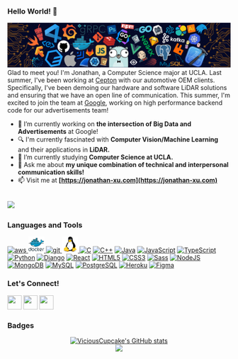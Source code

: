 ### Hello World! 👋
![](assets/header.png)
Glad to meet you! I'm Jonathan, a Computer Science major at UCLA. Last summer, I've been working at [Cepton](https://cepton.com) with our automotive OEM clients. Specifically, I've been demoing our hardware and software LiDAR solutions and ensuring that we have an open line of communication. This summer, I'm excited to join the team at [Google](https://about.google), working on high performance backend code for our advertisements team!

- 🔭 I’m currently working on **the intersection of Big Data and Advertisements** at Google!
- 🔍 I'm currently fascinated with **Computer Vision/Machine Learning** and their applications in **LiDAR.**
- 🌱 I’m currently studying **Computer Science at UCLA.**
- 💬 Ask me about **my unique combination of technical and interpersonal communication skills!**
- 📫 Visit me at **[https://jonathan-xu.com](https://jonathan-xu.com)**

<a href="https://www.github.com/ViciousCupcake" target="_blank" rel="noreferrer"><img
        src="https://img.shields.io/github/followers/ViciousCupcake?logo=github&style=for-the-badge&color=0891b2&labelColor=1c1917"></img></a>
---
<h3>Languages and Tools</h3>

<p align="left">
    <a href="https://aws.amazon.com" target="_blank"> <img src="https://a0.awsstatic.com/libra-css/images/logos/aws_smile-header-desktop-en-white_59x35@2x.png" alt="aws" width="36" /> </a>
    <a href="https://www.docker.com/" target="_blank"> <img src="https://raw.githubusercontent.com/devicons/devicon/master/icons/docker/docker-original-wordmark.svg" alt="docker" width="36" height="36" /> </a>
    <a href="https://git-scm.com/" target="_blank"> <img src="https://www.vectorlogo.zone/logos/git-scm/git-scm-icon.svg" alt="git" width="36" height="36" /> </a>
    <a href="https://www.linux.org/" target="_blank"> <img src="https://raw.githubusercontent.com/devicons/devicon/master/icons/linux/linux-original.svg" alt="linux" width="36" height="36" /> </a>
    <a href="https://docs.microsoft.com/en-us/cpp/?view=msvc-170" target="_blank" rel="noreferrer"><img
            src="https://raw.githubusercontent.com/danielcranney/readme-generator/main/public/icons/skills/c-colored.svg"
            width="36" height="36" alt="C" /></a>
    <a href="https://docs.microsoft.com/en-us/cpp/?view=msvc-170" target="_blank" rel="noreferrer"><img
            src="https://raw.githubusercontent.com/danielcranney/readme-generator/main/public/icons/skills/cplusplus-colored.svg"
            width="36" height="36" alt="C++" /></a>
    <a href="https://www.oracle.com/java/" target="_blank" rel="noreferrer"><img
            src="https://raw.githubusercontent.com/danielcranney/readme-generator/main/public/icons/skills/java-colored.svg"
            width="36" height="36" alt="Java" /></a>
    <a href="https://developer.mozilla.org/en-US/docs/Web/JavaScript" target="_blank" rel="noreferrer"><img
            src="https://raw.githubusercontent.com/danielcranney/readme-generator/main/public/icons/skills/javascript-colored.svg"
            width="36" height="36" alt="JavaScript" /></a>
    <a href="https://www.typescriptlang.org/" target="_blank" rel="noreferrer"><img
            src="https://raw.githubusercontent.com/danielcranney/readme-generator/main/public/icons/skills/typescript-colored.svg"
            width="36" height="36" alt="TypeScript" /></a>
    <a href="https://www.python.org/" target="_blank" rel="noreferrer"><img
            src="https://raw.githubusercontent.com/danielcranney/readme-generator/main/public/icons/skills/python-colored.svg"
            width="36" height="36" alt="Python" /></a>
    <a href="https://www.djangoproject.com/" target="_blank" rel="noreferrer"><img
            src="https://raw.githubusercontent.com/danielcranney/readme-generator/main/public/icons/skills/django-colored.svg"
            width="36" height="36" alt="Django" /></a>
    <a href="https://reactjs.org/" target="_blank" rel="noreferrer"><img
            src="https://raw.githubusercontent.com/danielcranney/readme-generator/main/public/icons/skills/react-colored.svg"
            width="36" height="36" alt="React" /></a>
    <a href="https://developer.mozilla.org/en-US/docs/Glossary/HTML5" target="_blank" rel="noreferrer"><img
            src="https://raw.githubusercontent.com/danielcranney/readme-generator/main/public/icons/skills/html5-colored.svg"
            width="36" height="36" alt="HTML5" /></a>
    <a href="https://www.w3.org/TR/CSS/#css" target="_blank" rel="noreferrer"><img
            src="https://raw.githubusercontent.com/danielcranney/readme-generator/main/public/icons/skills/css3-colored.svg"
            width="36" height="36" alt="CSS3" /></a>
    <a href="https://sass-lang.com/" target="_blank" rel="noreferrer"><img
            src="https://raw.githubusercontent.com/danielcranney/readme-generator/main/public/icons/skills/sass-colored.svg"
            width="36" height="36" alt="Sass" /></a>
    <a href="https://nodejs.org/en/" target="_blank" rel="noreferrer"><img
            src="https://raw.githubusercontent.com/danielcranney/readme-generator/main/public/icons/skills/nodejs-colored.svg"
            width="36" height="36" alt="NodeJS" /></a>
    <a href="https://www.mongodb.com/" target="_blank" rel="noreferrer"><img
            src="https://raw.githubusercontent.com/danielcranney/readme-generator/main/public/icons/skills/mongodb-colored.svg"
            width="36" height="36" alt="MongoDB" /></a>
    <a href="https://www.mysql.com/" target="_blank" rel="noreferrer"><img
            src="https://raw.githubusercontent.com/danielcranney/readme-generator/main/public/icons/skills/mysql-colored.svg"
            width="36" height="36" alt="MySQL" /></a>
    <a href="https://www.postgresql.org/" target="_blank" rel="noreferrer"><img
            src="https://raw.githubusercontent.com/danielcranney/readme-generator/main/public/icons/skills/postgresql-colored.svg"
            width="36" height="36" alt="PostgreSQL" /></a>
    <a href="https://www.heroku.com/" target="_blank" rel="noreferrer"><img
            src="https://raw.githubusercontent.com/danielcranney/readme-generator/main/public/icons/skills/heroku-colored.svg"
            width="36" height="36" alt="Heroku" /></a>
    <a href="https://www.figma.com/" target="_blank" rel="noreferrer"><img
            src="https://raw.githubusercontent.com/danielcranney/readme-generator/main/public/icons/skills/figma-colored.svg"
            width="36" height="36" alt="Figma" /></a>
</p>
<h3>Let's Connect!</h3>
<p align="left">
    <a href="https://www.github.com/ViciousCupcake" target="_blank" rel="noreferrer"><img
            src="https://www.iconsdb.com/icons/preview/white/github-11-xxl.png"
            width="32" height="32" /></a>
    <a href="https://www.linkedin.com/in/xujonathan" target="_blank" rel="noreferrer"><img
            src="https://upload.wikimedia.org/wikipedia/commons/c/ca/LinkedIn_logo_initials.png"
            width="32" height="32" /></a>
    <a href="https://jonathan-xu.com" target="_blank" rel="noreferrer"><img
            src="https://jonathan-xu.com/images/favicon/apple-icon.png"
            width="32" height="32" /></a>

</p>
<h3>Badges</h3>
<p align="center">
<a href="http://www.github.com/ViciousCupcake"><img
src="https://github-readme-stats.vercel.app/api?username=ViciousCupcake&show_icons=true&hide=stars,contribs&count_private=true&title_color=0891b2&text_color=ffffff&icon_color=0891b2&bg_color=1c1917&hide_border=true&show_icons=true"
alt="ViciousCupcake's GitHub stats" /></a>
<br>
<a href="http://www.github.com/ViciousCupcake"><img
src="https://github-readme-streak-stats.herokuapp.com/?user=ViciousCupcake&stroke=ffffff&background=1c1917&ring=0891b2&fire=0891b2&currStreakNum=ffffff&currStreakLabel=0891b2&sideNums=ffffff&sideLabels=ffffff&dates=ffffff&hide_border=true" /></a>
</p>
